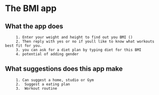 # The BMI app


## What the app does
         1. Enter your weight and height to find out you BMI ()
         2. Then reply with yes or no if youll like to know what workouts best fit for you.
         3. you can ask for a diet plan by typing diet for this BMI
         4. potential of adding gender 



## What suggestions does this app make
         1. Can suggest a home, studio or Gym 
         2.  Suggest a eating plan
         3.  Workout routine
   